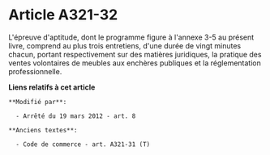# Article A321-32

L'épreuve d'aptitude, dont le programme figure à l'annexe 3-5 au présent livre, comprend au plus trois entretiens, d'une
durée de vingt minutes chacun, portant respectivement sur des matières juridiques, la pratique des ventes volontaires de
meubles aux enchères publiques et la réglementation professionnelle.

**Liens relatifs à cet article**

	**Modifié par**:

	  - Arrêté du 19 mars 2012 - art. 8

	**Anciens textes**:

	  - Code de commerce - art. A321-31 (T)
